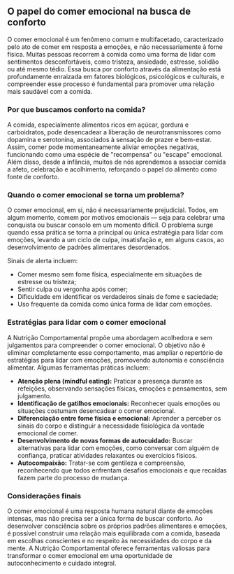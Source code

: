 
## O papel do comer emocional na busca de conforto

O comer emocional é um fenômeno comum e multifacetado, caracterizado pelo ato de comer em resposta a emoções, e não necessariamente à fome física. Muitas pessoas recorrem à comida como uma forma de lidar com sentimentos desconfortáveis, como tristeza, ansiedade, estresse, solidão ou até mesmo tédio. Essa busca por conforto através da alimentação está profundamente enraizada em fatores biológicos, psicológicos e culturais, e compreender esse processo é fundamental para promover uma relação mais saudável com a comida.

### Por que buscamos conforto na comida?

A comida, especialmente alimentos ricos em açúcar, gordura e carboidratos, pode desencadear a liberação de neurotransmissores como dopamina e serotonina, associados à sensação de prazer e bem-estar. Assim, comer pode momentaneamente aliviar emoções negativas, funcionando como uma espécie de "recompensa" ou "escape" emocional. Além disso, desde a infância, muitos de nós aprendemos a associar comida a afeto, celebração e acolhimento, reforçando o papel do alimento como fonte de conforto.

### Quando o comer emocional se torna um problema?

O comer emocional, em si, não é necessariamente prejudicial. Todos, em algum momento, comem por motivos emocionais — seja para celebrar uma conquista ou buscar consolo em um momento difícil. O problema surge quando essa prática se torna a principal ou única estratégia para lidar com emoções, levando a um ciclo de culpa, insatisfação e, em alguns casos, ao desenvolvimento de padrões alimentares desordenados.

Sinais de alerta incluem:
- Comer mesmo sem fome física, especialmente em situações de estresse ou tristeza;
- Sentir culpa ou vergonha após comer;
- Dificuldade em identificar os verdadeiros sinais de fome e saciedade;
- Uso frequente da comida como única forma de lidar com emoções.

### Estratégias para lidar com o comer emocional

A Nutrição Comportamental propõe uma abordagem acolhedora e sem julgamentos para compreender o comer emocional. O objetivo não é eliminar completamente esse comportamento, mas ampliar o repertório de estratégias para lidar com emoções, promovendo autonomia e consciência alimentar. Algumas ferramentas práticas incluem:

- **Atenção plena (mindful eating):** Praticar a presença durante as refeições, observando sensações físicas, emoções e pensamentos, sem julgamento.
- **Identificação de gatilhos emocionais:** Reconhecer quais emoções ou situações costumam desencadear o comer emocional.
- **Diferenciação entre fome física e emocional:** Aprender a perceber os sinais do corpo e distinguir a necessidade fisiológica da vontade emocional de comer.
- **Desenvolvimento de novas formas de autocuidado:** Buscar alternativas para lidar com emoções, como conversar com alguém de confiança, praticar atividades relaxantes ou exercícios físicos.
- **Autocompaixão:** Tratar-se com gentileza e compreensão, reconhecendo que todos enfrentam desafios emocionais e que recaídas fazem parte do processo de mudança.

### Considerações finais

O comer emocional é uma resposta humana natural diante de emoções intensas, mas não precisa ser a única forma de buscar conforto. Ao desenvolver consciência sobre os próprios padrões alimentares e emoções, é possível construir uma relação mais equilibrada com a comida, baseada em escolhas conscientes e no respeito às necessidades do corpo e da mente. A Nutrição Comportamental oferece ferramentas valiosas para transformar o comer emocional em uma oportunidade de autoconhecimento e cuidado integral.
```
